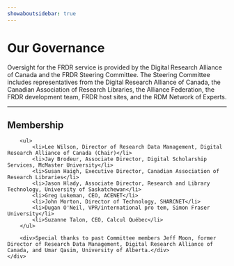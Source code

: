 ```yaml
---
showaboutsidebar: true
---
```


# Our Governance

Oversight for the FRDR service is provided by the Digital Research Alliance of Canada and the FRDR Steering Committee. The Steering Committee includes representatives from the Digital Research Alliance of Canada, the Canadian Association of Research Libraries, the Alliance Federation, the FRDR development team, FRDR host sites, and the RDM Network of Experts. 

<hr />

<div class="card-shadow mb-3">
    <div class="card-body">
        <h2 id="membership">Membership</h2>

        <ul>
            <li>Lee Wilson, Director of Research Data Management, Digital Research Alliance of Canada (Chair)</li>
            <li>Jay Brodeur, Associate Director, Digital Scholarship Services, McMaster University</li>
            <li>Susan Haigh, Executive Director, Canadian Association of Research Libraries</li>
            <li>Jason Hlady, Associate Director, Research and Library Technology, University of Saskatchewan</li>
            <li>Greg Lukeman, CEO, ACENET</li>
            <li>John Morton, Director of Technology, SHARCNET</li>
            <li>Dugan O'Neil, VPR/international pro tem, Simon Fraser University</li>
            <li>Suzanne Talon, CEO, Calcul Québec</li>
        </ul>

        <div>Special thanks to past Committee members Jeff Moon, former Director of Research Data Management, Digital Research Alliance of Canada, and Umar Qasim, University of Alberta.</div>
    </div>
</div>


